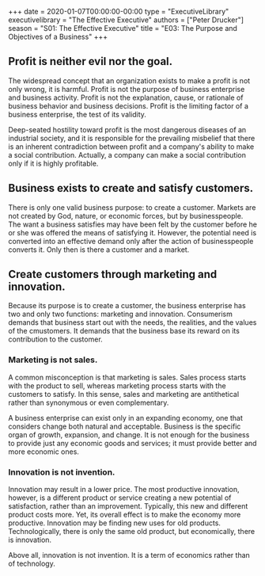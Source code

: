 +++
date = 2020-01-07T00:00:00-00:00
type = "ExecutiveLibrary"
executivelibrary = "The Effective Executive"
authors = ["Peter Drucker"]
season = "S01: The Effective Executive"
title = "E03: The Purpose and Objectives of a Business"
+++

## Profit is neither evil nor the goal. 

The widespread concept that an organization exists to make a profit is not only wrong, it is harmful. Profit is not the purpose of business enterprise and business activity. Profit is not the explanation, cause, or rationale of business behavior and business decisions. Profit is the limiting factor of a business enterprise, the test of its validity.  

Deep-seated hostility toward profit is the most dangerous diseases of an industrial society, and it is responsible for the prevailing misbelief that there is an inherent contradiction between profit and a company's ability to make a social contribution. Actually, a company can make a social contribution only if it is highly profitable.  

## Business exists to create and satisfy customers. 

There is only one valid business purpose: to create a customer. Markets are not created by God, nature, or economic forces, but by businesspeople. The want a business satisfies may have been felt by the customer before he or she was offered the means of satisfying it. However, the potential need is converted into an effective demand only after the action of businesspeople converts it. Only then is there a customer and a market.  

## Create customers through marketing and innovation. 

Because its purpose is to create a customer, the business enterprise has two and only two functions: marketing and innovation. Consumerism demands that business start out with the needs, the realities, and the values of the cmustomers. It demands that the business base its reward on its contribution to the customer.  

### Marketing is not sales. 

A common misconception is that marketing is sales. Sales process starts with the product to sell, whereas marketing process starts with the customers to satisfy. In this sense, sales and marketing are antithetical rather than synonymous or even complementary.  

A business enterprise can exist only in an expanding economy, one that considers change both natural and acceptable. Business is the specific organ of growth, expansion, and change. It is not enough for the business to provide just any economic goods and services; it must provide better and more economic ones.  

### Innovation is not invention. 

Innovation may result in a lower price. The most productive innovation, however, is a different product or service creating a new potential of satisfaction, rather than an improvement. Typically, this new and different product costs more. Yet, its overall effect is to make the economy more productive. Innovation may be finding new uses for old products. Technologically, there is only the same old product, but economically, there is innovation. 

Above all, innovation is not invention. It is a term of economics rather than of technology. 